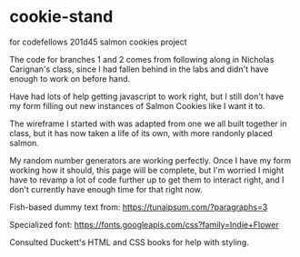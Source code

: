 # cookie-stand
for codefellows 201d45 salmon cookies project

The code for branches 1 and 2 comes from following along in Nicholas Carignan's class, since I had fallen behind in the labs and didn't have enough to work on before hand.

Have had lots of help getting javascript to work right, but I still don't have my form filling out new instances of Salmon Cookies like I want it to.

The wireframe I started with was adapted from one we all built together in class, but it has now taken a life of its own, with more randonly placed salmon.

My random number generators are working perfectly. Once I have my form working how it should, this page will be complete, but I'm worried I might have to revamp a lot of code further up to get them to interact right, and I don't currently have enough time for that right now.

Fish-based dummy text from: https://tunaipsum.com/?paragraphs=3

Specialized font: https://fonts.googleapis.com/css?family=Indie+Flower

Consulted Duckett's HTML and CSS books for help with styling.